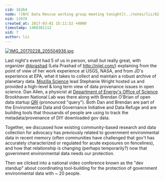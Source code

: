```yaml
---
cid: 16264
node: ![NYC Data Rescue working group meeting tonight](../notes/liz/02-28-2017/nyc-data-rescue-working-group-meeting-tonight)
nid: 13970
created_at: 2017-03-01 15:11:52 +0000
timestamp: 1488381112
uid: 7
author: liz
---
```


[![IMG_20170228_205504936.jpg](https://publiclab.org/system/images/photos/000/019/696/large/IMG_20170228_205504936.jpg)](https://publiclab.org/system/images/photos/000/019/696/original/IMG_20170228_205504936.jpg)

Last night's event had 5 of us in person, small but really great, with organizer [@lprashad](/profile/lprashad) (Lela Prashad of http://nijel.com/) explaining from the point of view of her work experience at USGS, NASA, and from JD's experience at EPA, what it takes to collect and maintain a robust archive of planetary data. [Mozilla Science](https://science.mozilla.org/) lead Stephanie Wright hosted us and provided a high-level & long term view of data provenance issues in open science. Dan Allen, a physicist at [Department of Energy's Office of Science](https://science.energy.gov/) Brookhaven National Lab was there along with Brendan O'Brian of open data startup [QRI](http://www.qri.io/) (pronounced "query"). Both Dan and Brendan are part of the Environmental Data and Governance Initiative and Data Refuge and are building tools that thousands of people are using to track the metadata/provenance of DIY downloaded gov data.

Together, we discussed how existing community-based research and data collection for advocacy has previously related to government environmental data in recent memory (often communities have challenged that gov't has accurately characterized or regulated for acute exposures on fencelines), and how that relationship is changing (perhaps temporarily?) now that government environmental data needs our protection. 

Then we clicked into a national video conference known as the "dev standup" about coordinating tool-building for the protection of government environmental data with ~ 20 people. 